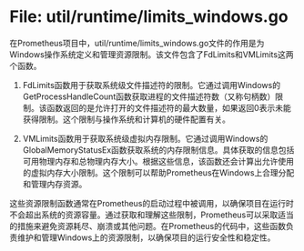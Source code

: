 # File: util/runtime/limits_windows.go

在Prometheus项目中，util/runtime/limits_windows.go文件的作用是为Windows操作系统定义和管理资源限制。该文件包含了FdLimits和VMLimits这两个函数。

1. FdLimits函数用于获取系统级文件描述符的限制。它通过调用Windows的GetProcessHandleCount函数获取进程的文件描述符数（又称句柄数）限制。该函数返回的是允许打开的文件描述符的最大数量，如果返回0表示未能获得限制。这个限制与操作系统和计算机的硬件配置有关。

2. VMLimits函数用于获取系统级虚拟内存限制。它通过调用Windows的GlobalMemoryStatusEx函数获取系统的内存限制信息。具体获取的信息包括可用物理内存和总物理内存大小。根据这些信息，该函数还会计算出允许使用的虚拟内存大小限制。这个限制可以帮助Prometheus在Windows上合理分配和管理内存资源。

这些资源限制函数通常在Prometheus的启动过程中被调用，以确保项目在运行时不会超出系统的资源容量。通过获取和理解这些限制，Prometheus可以采取适当的措施来避免资源耗尽、崩溃或其他问题。在Prometheus的代码中，这些函数负责维护和管理Windows上的资源限制，以确保项目的运行安全性和稳定性。

